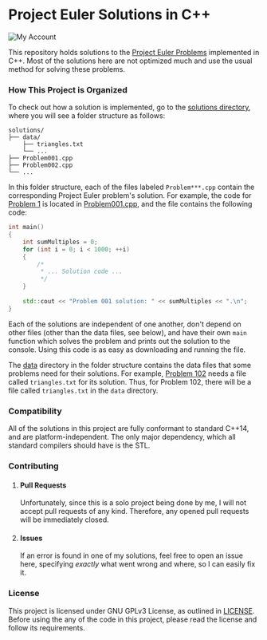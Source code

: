 # Project Euler Solutions in C++

![My Account](https://projecteuler.net/profile/arnavb11.png)

This repository holds solutions to the [Project Euler Problems](https://projecteuler.net/archives) implemented in C++. Most of the solutions here are not optimized much and use the usual method for solving these problems.

### How This Project is Organized

To check out how a solution is implemented, go to the [solutions directory](./solutions), where you will see a folder structure as follows:

```
solutions/
├── data/
    ├── triangles.txt
    └── ...
├── Problem001.cpp
├── Problem002.cpp
└── ...
```

In this folder structure, each of the files labeled `Problem***.cpp` contain the corresponding Project Euler problem's solution. For example, the code for [Problem 1](https://projecteuler.net/problem=1) is located in [Problem001.cpp](./solutions/Problem001.cpp), and the file contains the following code:

```cpp
int main()
{
    int sumMultiples = 0;
    for (int i = 0; i < 1000; ++i)
    {
        /*
         * ... Solution code ...
         */
    }
    
    std::cout << "Problem 001 solution: " << sumMultiples << ".\n";
}
```

Each of the solutions are independent of one another, don't depend on other files (other than the data files, see below), and have their own `main` function which solves the problem and prints out the solution to the console. Using this code is as easy as downloading and running the file.

The [data](./solutions/data) directory in the folder structure contains the data files that some problems need for their solutions. For example, [Problem 102](https://projecteuler.net/problem=102) needs a file called `triangles.txt` for its solution. Thus, for Problem 102, there will be a file called `triangles.txt` in the `data` directory.

### Compatibility

All of the solutions in this project are fully conformant to standard C++14, and are platform-independent. The only major dependency, which all standard compilers should have is the STL.

### Contributing

1. #### Pull Requests
   Unfortunately, since this is a solo project being done by me, I will not accept pull requests of any kind. Therefore, any opened pull requests will be immediately closed.
2. #### Issues
   If an error is found in one of my solutions, feel free to open an issue here, specifying _exactly_ what went wrong and where, so I can easily fix it.

### License

This project is licensed under GNU GPLv3 License, as outlined in [LICENSE](./LICENSE). Before using the any of the code in this project, please read the license and follow its requirements.

